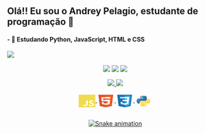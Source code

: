 ## Olá!! Eu sou o Andrey Pelagio, estudante de programação 👋

#### - 🌱 Estudando Python, JavaScript, HTML e CSS

<img src="https://cdnb.artstation.com/p/assets/images/images/048/282/733/original/exceptrea-gamerroom-1-revisioned-0.gif?1649761105.gif"/>
<div align="center">

  <a href="https://instagram.com/andrey_pelagio" target="_blank"><img src="https://img.shields.io/badge/-Instagram-%23E4405F?style=for-the-badge&logo=instagram&logoColor=white" target="_blank"></a>
  <a href = "mailto:andreypfn123@hotmail.com"><img src="https://img.shields.io/badge/Microsoft_Outlook-0078D4?style=for-the-badge&logo=microsoft-outlook&logoColor=white"></a>
  <a href="https://www.linkedin.com/in/andrey-pelagio-4327a2249" target="_blank"><img src="https://img.shields.io/badge/-LinkedIn-%230077B5?style=for-the-badge&logo=linkedin&logoColor=white" target="_blank"></a> 

<div align="center">
  <a href="https://github.com/andreypfn123">
  <img height="150em" src="https://github-readme-stats.vercel.app/api?username=andreypfn123&show_icons=true&theme=dark&include_all_commits=true"/>
  <img height="150em" src="https://github-readme-stats.vercel.app/api/top-langs/?username=andreypfn123&layout=compact&langs_count=7&theme=dark"/>
</div>

<div style="display: inline_block"><br>
  <img align="center" alt="Andrey-Js" height="30" width="40" src="https://raw.githubusercontent.com/devicons/devicon/master/icons/javascript/javascript-plain.svg">
  <img align="center" alt="Andrey-HTML" height="30" width="40" src="https://raw.githubusercontent.com/devicons/devicon/master/icons/html5/html5-original.svg">
  <img align="center" alt="Andrey-CSS" height="30" width="40" src="https://raw.githubusercontent.com/devicons/devicon/master/icons/css3/css3-original.svg">
  <img align="center" alt="Andrey-Python" height="30" width="40" src="https://raw.githubusercontent.com/devicons/devicon/master/icons/python/python-original.svg">
</div>

##

 ![Snake animation](https://github.com/andreypfn123/andreypfn123/blob/output/github-contribution-grid-snake.svg)
 
 </div>
